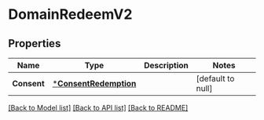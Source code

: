 # DomainRedeemV2

## Properties
Name | Type | Description | Notes
------------ | ------------- | ------------- | -------------
**Consent** | [***ConsentRedemption**](ConsentRedemption.md) |  | [default to null]

[[Back to Model list]](../README.md#documentation-for-models) [[Back to API list]](../README.md#documentation-for-api-endpoints) [[Back to README]](../README.md)

